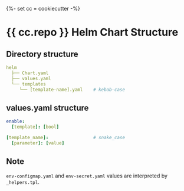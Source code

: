 {%- set cc = cookiecutter -%}
# {{ cc.repo }} Helm Chart Structure
## Directory structure
```yaml
helm
  ├── Chart.yaml
  ├── values.yaml
  └── templates
     └── [template-name].yaml    # kebab-case
```

## values.yaml structure
```yaml
enable:
  [template]: [bool]

[template_name]:                 # snake_case
  [parameter]: [value]
```

## Note
`env-configmap.yaml` and `env-secret.yaml` values are interpreted by `_helpers.tpl`.
